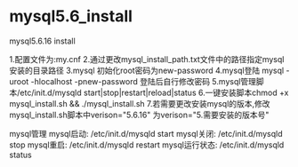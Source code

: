 # mysql5.6_install
mysql5.6.16 install

1.配置文件为:my.cnf
2.通过更改mysql_install_path.txt文件中的路径指定mysql安装的目录路径
3.mysql 初始化root密码为new-password
4.mysql登陆 mysql -uroot -hlocalhost -pnew-password     登陆后自行修改密码
5.mysql管理脚本/etc/init.d/mysqld  start|stop|restart|reload|status
6.一键安装脚本chmod +x mysql_install.sh && ./mysql_install.sh
7.若需要更改安装mysql的版本,修改mysql_install.sh脚本中verison="5.6.16" 为verison="5.需要安装的版本号"

mysql管理
mysql启动: /etc/init.d/mysqld start 
mysql关闭: /etc/init.d/mysqld stop 
mysql重启: /etc/init.d/mysqld restart 
mysql运行状态: /etc/init.d/mysqld status 
